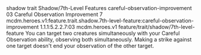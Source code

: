 <ability>
  <metadata>
    <class>shadow</class>
    <feature_type>trait</feature_type>
    <file_dpath>Shadow/7th-Level Features</file_dpath>
    <item_id>careful-observation-improvement</item_id>
    <item_index>03</item_index>
    <item_name>Careful Observation Improvement</item_name>
    <level>7</level>
    <scc>mcdm.heroes.v1:feature.trait.shadow.7th-level-feature:careful-observation-improvement</scc>
    <scdc>1.1.1:5.2.2.7:03</scdc>
    <source>mcdm.heroes.v1</source>
    <type>feature/trait/shadow/7th-level-feature</type>
  </metadata>
  <effects>
    <effect type="mundane">You can target two creatures simultaneously with your Careful Observation ability, observing both simultaneously. Making a strike against one target doesn&apos;t end your observation of the other target.</effect>
  </effects>
</ability>

